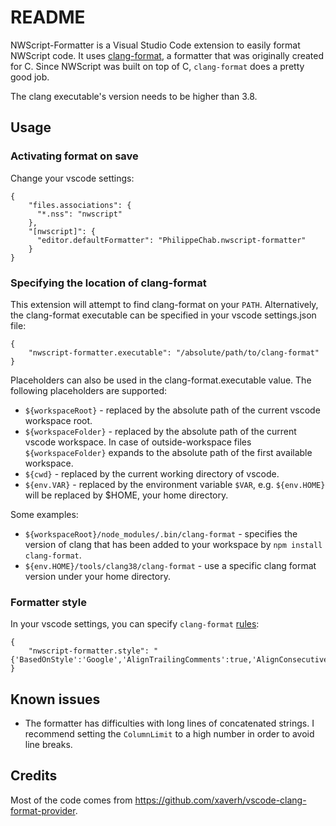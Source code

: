 # README

NWScript-Formatter is a Visual Studio Code extension to easily format NWScript code. It uses [clang-format](https://clang.llvm.org/docs/ClangFormat.html), a formatter that was originally created for C. Since NWScript was built on top of C, `clang-format` does a pretty good job.

The clang executable's version needs to be higher than 3.8.

## Usage

### Activating format on save

Change your vscode settings:

```
{
    "files.associations": {
      "*.nss": "nwscript"
    },
    "[nwscript]": {
      "editor.defaultFormatter": "PhilippeChab.nwscript-formatter"
    }
}
```

### Specifying the location of clang-format

This extension will attempt to find clang-format on your `PATH`. Alternatively, the clang-format executable can be specified in your vscode settings.json file:

```
{
    "nwscript-formatter.executable": "/absolute/path/to/clang-format"
}
```

Placeholders can also be used in the clang-format.executable value. The following placeholders are supported:

- `${workspaceRoot}` - replaced by the absolute path of the current vscode workspace root.
- `${workspaceFolder}` - replaced by the absolute path of the current vscode workspace. In case of outside-workspace files `${workspaceFolder}` expands to the absolute path of the first available workspace.
- `${cwd}` - replaced by the current working directory of vscode.
- `${env.VAR}` - replaced by the environment variable `$VAR`, e.g. `${env.HOME}` will be replaced by $HOME, your home directory.

Some examples:

- `${workspaceRoot}/node_modules/.bin/clang-format` - specifies the version of clang that has been added to your workspace by `npm install clang-format`.
- `${env.HOME}/tools/clang38/clang-format` - use a specific clang format version under your home directory.

### Formatter style

In your vscode settings, you can specify `clang-format` [rules](https://clang.llvm.org/docs/ClangFormatStyleOptions.html):

```
{
    "nwscript-formatter.style": "{'BasedOnStyle':'Google','AlignTrailingComments':true,'AlignConsecutiveAssignments':true,'ColumnLimit':250,'BreakBeforeBraces':'Allman','AlignEscapedNewlinesLeft':true,'AlwaysBreakBeforeMultilineStrings':true,'MaxEmptyLinesToKeep':1,'TabWidth':4,'IndentWidth':4,'UseTab':'Always'}"
}
```

## Known issues

- The formatter has difficulties with long lines of concatenated strings. I recommend setting the `ColumnLimit` to a high number in order to avoid line breaks.

## Credits

Most of the code comes from https://github.com/xaverh/vscode-clang-format-provider.

